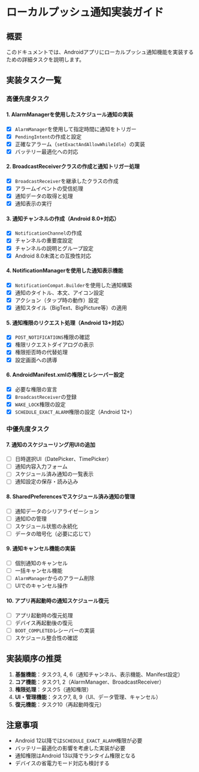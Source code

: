 # ローカルプッシュ通知実装ガイド

## 概要
このドキュメントでは、Androidアプリにローカルプッシュ通知機能を実装するための詳細タスクを説明します。

## 実装タスク一覧

### 高優先度タスク

#### 1. AlarmManagerを使用したスケジュール通知の実装
- [x] `AlarmManager`を使用して指定時間に通知をトリガー
- [x] `PendingIntent`の作成と設定
- [x] 正確なアラーム（`setExactAndAllowWhileIdle`）の実装
- [x] バッテリー最適化への対応

#### 2. BroadcastReceiverクラスの作成と通知トリガー処理
- [x] `BroadcastReceiver`を継承したクラスの作成
- [x] アラームイベントの受信処理
- [x] 通知データの取得と処理
- [x] 通知表示の実行

#### 3. 通知チャンネルの作成（Android 8.0+対応）
- [x] `NotificationChannel`の作成
- [x] チャンネルの重要度設定
- [x] チャンネルの説明とグループ設定
- [x] Android 8.0未満との互換性対応

#### 4. NotificationManagerを使用した通知表示機能
- [x] `NotificationCompat.Builder`を使用した通知構築
- [x] 通知のタイトル、本文、アイコン設定
- [x] アクション（タップ時の動作）設定
- [x] 通知スタイル（BigText、BigPicture等）の適用

#### 5. 通知権限のリクエスト処理（Android 13+対応）
- [x] `POST_NOTIFICATIONS`権限の確認
- [x] 権限リクエストダイアログの表示
- [x] 権限拒否時の代替処理
- [x] 設定画面への誘導

#### 6. AndroidManifest.xmlの権限とレシーバー設定
- [x] 必要な権限の宣言
- [x] `BroadcastReceiver`の登録
- [x] `WAKE_LOCK`権限の設定
- [x] `SCHEDULE_EXACT_ALARM`権限の設定（Android 12+）

### 中優先度タスク

#### 7. 通知のスケジューリング用UIの追加
- [ ] 日時選択UI（DatePicker、TimePicker）
- [ ] 通知内容入力フォーム
- [ ] スケジュール済み通知の一覧表示
- [ ] 通知設定の保存・読み込み

#### 8. SharedPreferencesでスケジュール済み通知の管理
- [ ] 通知データのシリアライゼーション
- [ ] 通知IDの管理
- [ ] スケジュール状態の永続化
- [ ] データの暗号化（必要に応じて）

#### 9. 通知キャンセル機能の実装
- [ ] 個別通知のキャンセル
- [ ] 一括キャンセル機能
- [ ] `AlarmManager`からのアラーム削除
- [ ] UIでのキャンセル操作

#### 10. アプリ再起動時の通知スケジュール復元
- [ ] アプリ起動時の復元処理
- [ ] デバイス再起動後の復元
- [ ] `BOOT_COMPLETED`レシーバーの実装
- [ ] スケジュール整合性の確認

## 実装順序の推奨

1. **基盤機能**：タスク3, 4, 6（通知チャンネル、表示機能、Manifest設定）
2. **コア機能**：タスク1, 2（AlarmManager、BroadcastReceiver）
3. **権限処理**：タスク5（通知権限）
4. **UI・管理機能**：タスク7, 8, 9（UI、データ管理、キャンセル）
5. **復元機能**：タスク10（再起動時復元）

## 注意事項

- Android 12以降では`SCHEDULE_EXACT_ALARM`権限が必要
- バッテリー最適化の影響を考慮した実装が必要
- 通知権限はAndroid 13以降でランタイム権限となる
- デバイスの省電力モード対応も検討する